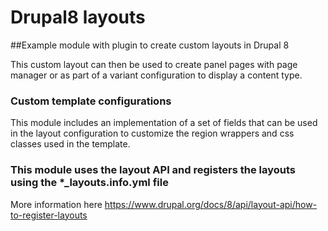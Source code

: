 # Drupal8 layouts
##Example module with plugin to create custom layouts in Drupal 8

This custom layout can then be used to create panel pages with page manager or as part of a variant configuration to display a content type.

### Custom template configurations
This module includes an implementation of a set of fields that can be used in the layout configuration to customize the region wrappers and css classes used in the template.


### This module uses the layout API and registers the layouts using the *_layouts.info.yml file

More information here https://www.drupal.org/docs/8/api/layout-api/how-to-register-layouts
